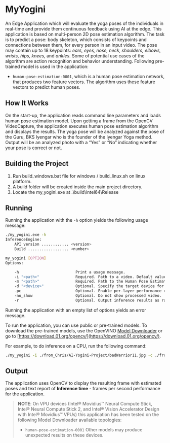 # MyYogini

An Edge Application which will evaluate the yoga poses of the individuals in real-time and provide them continuous feedback using AI at the edge.
This application is based on multi-person 2D pose estimation algorithm. The task is to predict a pose: body skeleton, which consists of keypoints and connections between them, for every person in an input video. The pose may contain up to 18 keypoints: *ears, eyes, nose, neck, shoulders, elbows, wrists, hips, knees*, and *ankles*. Some of potential use cases of the algorithm are action recognition and behavior understanding. Following pre-trained model is used in the application:

* `human-pose-estimation-0001`, which is a human pose estimation network, that produces two feature vectors. The algorithm uses these feature vectors to predict human poses.

## How It Works

On the start-up, the application reads command line parameters and loads human pose estimation model. Upon getting a frame from the OpenCV VideoCapture, the application executes human pose estimation algorithm and displays the results. The yoga pose will be analyzed against the pose of the Guru, BKS Iyengar who is the founder of the Iyengar Yoga method. Output will be an analyzed photo with a “Yes” or “No” indicating whether your pose is correct or not.

## Building the Project

1. Run build_windows.bat file for windows / build_linux.sh on linux platform.
2. A build folder will be created inside the main project directory.
3. Locate the my_yogini.exe at .\build\intel64\Release

## Running

Running the application with the `-h` option yields the following usage message:

```sh
./my_yogini.exe -h
InferenceEngine:
    API version ............ <version>
    Build .................. <number>

my_yogini [OPTION]
Options:

    -h                         Print a usage message.
    -i "<path>"                Required. Path to a video. Default value is "cam" to work with camera.
    -m "<path>"                Required. Path to the Human Pose Estimation model (.xml) file.
    -d "<device>"              Optional. Specify the target device for Human Pose Estimation (the list of available devices is shown below). Default value is CPU. Use "-d HETERO:<comma-separated_devices_list>" format to specify HETERO plugin. The application looks for a suitable plugin for the specified device.
    -pc                        Optional. Enable per-layer performance report.
    -no_show                   Optional. Do not show processed video.
    -r                         Optional. Output inference results as raw values.

```

Running the application with an empty list of options yields an error message.

To run the application, you can use public or pre-trained models. To download the pre-trained models, use the OpenVINO [Model Downloader](../../tools/downloader/README.md) or go to [https://download.01.org/opencv/](https://download.01.org/opencv/).

For example, to do inference on a CPU, run the following command:

```sh
./my_yogini -i ./from_Chris/AI-Yogini-Project/badWarrior11.jpg -c ./from_Chris/AI-Yogini-Project/GoodWarrior1flipped.jpg -m ./models/human-pose-estimation-0001/FP32/human-pose-estimation-0001.xml -o core -no_show -r
```

## Output

The application uses OpenCV to display the resulting frame with estimated poses and text report of **Inference time** - frames per second performance for the application.
> **NOTE**: On VPU devices (Intel® Movidius™ Neural Compute Stick, Intel® Neural Compute Stick 2, and Intel® Vision Accelerator Design with Intel® Movidius™ VPUs) this application has been tested on the following Model Downloader available topologies:
>
>* `human-pose-estimation-0001`
> Other models may produce unexpected results on these devices.
